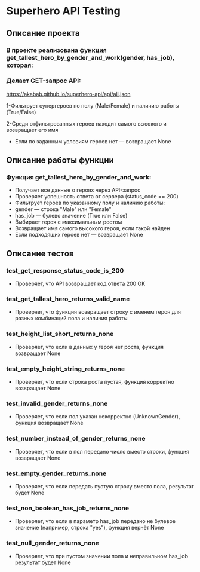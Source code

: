 # Superhero API Testing
## Описание проекта
### В проекте реализована функция get_tallest_hero_by_gender_and_work(gender, has_job), которая:

### Делает GET-запрос API:
https://akabab.github.io/superhero-api/api/all.json

1-Фильтрует супергероев по полу (Male/Female) и наличию работы (True/False)

2-Среди отфильтрованных героев находит самого высокого и возвращает его имя

   - Если по заданным условиям героев нет — возвращает None

## Описание работы функции
### Функция get_tallest_hero_by_gender_and_work:

- Получает все данные о героях через API-запрос
- Проверяет успешность ответа от сервера (status_code == 200)
- Фильтрует героев по указанному полу и наличию работы:
- gender — строка "Male" или "Female"
- has_job — булево значение (True или False)
- Выбирает героя с максимальным ростом
- Возвращает имя самого высокого героя, если такой найден
- Если подходящих героев нет — возвращает None

## Описание тестов


### test_get_response_status_code_is_200
- Проверяет, что API возвращает код ответа 200 OK


### test_get_tallest_hero_returns_valid_name
- Проверяет, что функция возвращает строку с именем героя для разных комбинаций пола и наличия работы

### test_height_list_short_returns_none
- Проверяет, что если в данных у героя нет роста, функция возвращает None

### test_empty_height_string_returns_none
- Проверяет, что если строка роста пустая, функция корректно возвращает None

### test_invalid_gender_returns_none
- Проверяет, что если пол указан некорректно (UnknownGender), функция возвращает None

### test_number_instead_of_gender_returns_none
- Проверяет, что если в пол передано число вместо строки, функция возвращает None

### test_empty_gender_returns_none
- Проверяет, что если передать пустую строку вместо пола, результат будет None

### test_non_boolean_has_job_returns_none
- Проверяет, что если в параметр has_job передано не булевое значение (например, строка "yes"), функция вернёт None

### test_null_gender_returns_none
- Проверяет, что при пустом значении пола и неправильном has_job результат будет None

